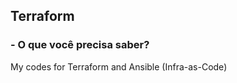 ## Terraform
### - O que você precisa saber?







My codes for Terraform and Ansible (Infra-as-Code)
